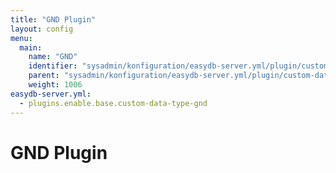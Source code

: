 ```yaml
---
title: "GND Plugin"
layout: config
menu:
  main:
    name: "GND"
    identifier: "sysadmin/konfiguration/easydb-server.yml/plugin/custom-data-type/gnd"
    parent: "sysadmin/konfiguration/easydb-server.yml/plugin/custom-data-type"
    weight: 1006
easydb-server.yml:
  - plugins.enable.base.custom-data-type-gnd
---
```

# GND Plugin